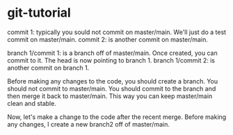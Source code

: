# git-tutorial
commit 1: typically you sould not commit on master/main. We'll just do a test commit on master/main.
commit 2: is another commit on master/main.

branch 1/commit 1: is a branch off of master/main. Once created, you can commit to it. The head is now pointing to branch 1.
branch 1/commit 2: is another commit on branch 1.

Before making any changes to the code, you should create a branch. You should not commit to master/main. You should commit to the branch and then merge it back to master/main. This way you can keep master/main clean and stable. 

Now, let's make a change to the code after the recent merge. Before making any changes, I create a new branch2 off of master/main. 